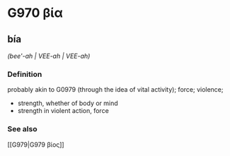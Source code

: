 # G970 βία

## bía

_(bee'-ah | VEE-ah | VEE-ah)_

### Definition

probably akin to G0979 (through the idea of vital activity); force; violence; 

- strength, whether of body or mind
- strength in violent action, force

### See also

[[G979|G979 βίος]]
